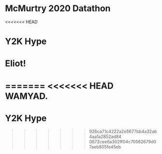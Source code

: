 # McMurtry 2020 Datathon
<<<<<<< HEAD
# Y2K Hype
# Eliot!
=======
<<<<<<< HEAD
WAMYAD.
=======
# Y2K Hype
>>>>>>> 926ca71c4222a2e5677bb4a32ab4aa1a2852ad84
>>>>>>> 0672cee6a302ff04c70562679d07aeb805fe45eb
